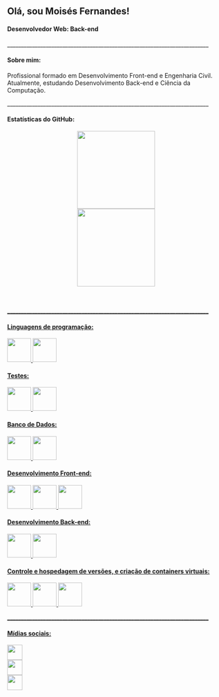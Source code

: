 <div align="left">
  <h2>Olá, sou Moisés Fernandes!</h2>
  <h4>Desenvolvedor Web: Back-end</h4>
</div>
<div align="left">
  <p>_________________________________________________________________________</p>
  <h4>Sobre mim:</h4>
  <p>
    Profissional formado em Desenvolvimento Front-end e Engenharia Civil. Atualmente, estudando Desenvolvimento Back-end e Ciência da Computação.
  </p>
</div>
<div>
  <p>_________________________________________________________________________</p>
  <h4>Estatísticas do GitHub:</h4>
  <div align="center">
    <a href="https://github.com/moisesfdasilva">
    <img height="180em" src="https://github-readme-stats.vercel.app/api?username=moisesfdasilva&show_icons=true&theme=swift&include_all_commits=true&count_private=true"/>
   </div>
   <div align="center">
     <a href="https://github.com/moisesfdasilva">
     <img height="180em" src="https://github-readme-stats.vercel.app/api/top-langs/?username=moisesfdasilva&layout=compact&langs_count=7&theme=swift"/>
   </div>
</div>
</br></br>
<div>
  <p>_________________________________________________________________________</p>
  <h4>Linguagens de programação:</h4>
  <a href="https://www.w3schools.com/js/default.asp">
  <img height="55em" src="https://cdn.jsdelivr.net/gh/devicons/devicon/icons/javascript/javascript-original.svg" />
  <a href="https://www.typescriptlang.org/docs/">
  <img height="55em" src="https://cdn.jsdelivr.net/gh/devicons/devicon/icons/typescript/typescript-original.svg" />
  <h4>Testes:</h4>
  <a href="https://jestjs.io/">
  <img height="55em" src="https://cdn.jsdelivr.net/gh/devicons/devicon/icons/jest/jest-plain.svg" />
  <a href="https://www.chaijs.com/guide/">
  <img height="55em" src="https://camo.githubusercontent.com/7ecbd4531436e4f20c1dba52a4fd4ac367cfcc20a2f62cfe7a10f32da306afc6/687474703a2f2f636861696a732e636f6d2f696d672f636861692d6c6f676f2e706e67" />
  <h4>Banco de Dados:</h4>
  <a href="https://www.mysql.com/">
  <img height="55em" src="https://cdn.jsdelivr.net/gh/devicons/devicon/icons/mysql/mysql-original-wordmark.svg" />
  <a href="https://www.mongodb.com/">
  <img height="55em" src="https://cdn.jsdelivr.net/gh/devicons/devicon/icons/mongodb/mongodb-original-wordmark.svg" />
  <h4>Desenvolvimento Front-end:</h4>
  <a href="https://www.w3schools.com/html/default.asp">
  <img height="55em" src="https://cdn.jsdelivr.net/gh/devicons/devicon/icons/html5/html5-original-wordmark.svg" />
  <a href="https://www.w3schools.com/css/default.asp">
  <img height="55em" src="https://cdn.jsdelivr.net/gh/devicons/devicon/icons/css3/css3-original-wordmark.svg" />
  <a href="https://reactjs.org/">
  <img height="55em" src="https://cdn.jsdelivr.net/gh/devicons/devicon/icons/react/react-original-wordmark.svg" />
  <h4>Desenvolvimento Back-end:</h4>
  <a href="https://nodejs.org/en">
  <img height="55em" src="https://cdn.jsdelivr.net/gh/devicons/devicon/icons/nodejs/nodejs-original-wordmark.svg" />
  <a href="https://expressjs.com/">
  <img height="55em" src="https://cdn.jsdelivr.net/gh/devicons/devicon/icons/express/express-original-wordmark.svg" />
  <h4>Controle e hospedagem de versões, e criação de containers virtuais:</h4>
  <a href="https://git-scm.com/">
  <img height="55em" src="https://cdn.jsdelivr.net/gh/devicons/devicon/icons/git/git-original-wordmark.svg" />
  <a href="https://github.com/">
	<img height="55em" src="https://cdn.jsdelivr.net/gh/devicons/devicon/icons/github/github-original-wordmark.svg" />
  <a href="https://www.docker.com/">
  <img height="55em" src="https://cdn.jsdelivr.net/gh/devicons/devicon/icons/docker/docker-original-wordmark.svg" />
</div>
<div align="left">
  <p>_________________________________________________________________________</p>
  <h4>Mídias sociais:</h4>
  <div align="left">
    <div>
      <a href="https://github.com/moisesfdasilva">
      <img height="35em" src="https://img.shields.io/badge/GitHub-100000?style=flat&logo=github&logoColor=white" />
    </div>
    <div>
      <a href="https://www.linkedin.com/in/ms-fernandes">
      <img height="35em" src="https://img.shields.io/badge/LinkedIn-0077B5?style=flat&logo=linkedin&logoColor=white" />
    </div>
    <div>
      <a href="mailto:msesfernandes@gmail.com">
      <img height="35em" src="https://img.shields.io/badge/Gmail-D14836?style=flat&logo=gmail&logoColor=white" />
    </div>
  </div>
</div>
